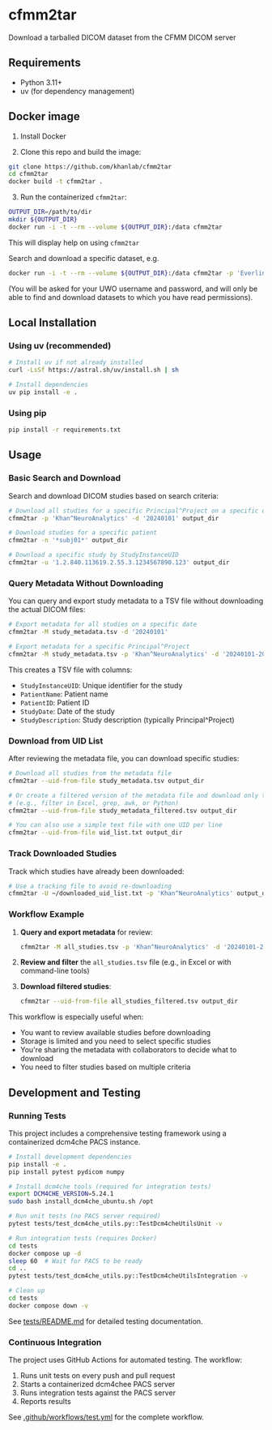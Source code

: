 # cfmm2tar

Download a tarballed DICOM dataset from the CFMM DICOM server

## Requirements

- Python 3.11+
- uv (for dependency management)

## Docker image

1. Install Docker

2. Clone this repo and build the image:

```bash
git clone https://github.com/khanlab/cfmm2tar
cd cfmm2tar
docker build -t cfmm2tar .
```

3. Run the containerized `cfmm2tar`:

```bash
OUTPUT_DIR=/path/to/dir
mkdir ${OUTPUT_DIR}
docker run -i -t --rm --volume ${OUTPUT_DIR}:/data cfmm2tar
```

This will display help on using `cfmm2tar`

Search and download a specific dataset, e.g.

```bash
docker run -i -t --rm --volume ${OUTPUT_DIR}:/data cfmm2tar -p 'Everling^Marmoset' -d '20180803' /data
```

(You will be asked for your UWO username and password, and will only be able to find and download datasets to which you have read permissions).

## Local Installation

### Using uv (recommended)

```bash
# Install uv if not already installed
curl -LsSf https://astral.sh/uv/install.sh | sh

# Install dependencies
uv pip install -e .
```

### Using pip

```bash
pip install -r requirements.txt
```

## Usage

### Basic Search and Download

Search and download DICOM studies based on search criteria:

```bash
# Download all studies for a specific Principal^Project on a specific date
cfmm2tar -p 'Khan^NeuroAnalytics' -d '20240101' output_dir

# Download studies for a specific patient
cfmm2tar -n '*subj01*' output_dir

# Download a specific study by StudyInstanceUID
cfmm2tar -u '1.2.840.113619.2.55.3.1234567890.123' output_dir
```

### Query Metadata Without Downloading

You can query and export study metadata to a TSV file without downloading the actual DICOM files:

```bash
# Export metadata for all studies on a specific date
cfmm2tar -M study_metadata.tsv -d '20240101'

# Export metadata for a specific Principal^Project
cfmm2tar -M study_metadata.tsv -p 'Khan^NeuroAnalytics' -d '20240101-20240131'
```

This creates a TSV file with columns:
- `StudyInstanceUID`: Unique identifier for the study
- `PatientName`: Patient name
- `PatientID`: Patient ID
- `StudyDate`: Date of the study
- `StudyDescription`: Study description (typically Principal^Project)

### Download from UID List

After reviewing the metadata file, you can download specific studies:

```bash
# Download all studies from the metadata file
cfmm2tar --uid-from-file study_metadata.tsv output_dir

# Or create a filtered version of the metadata file and download only those
# (e.g., filter in Excel, grep, awk, or Python)
cfmm2tar --uid-from-file study_metadata_filtered.tsv output_dir

# You can also use a simple text file with one UID per line
cfmm2tar --uid-from-file uid_list.txt output_dir
```

### Track Downloaded Studies

Track which studies have already been downloaded:

```bash
# Use a tracking file to avoid re-downloading
cfmm2tar -U ~/downloaded_uid_list.txt -p 'Khan^NeuroAnalytics' output_dir
```

### Workflow Example

1. **Query and export metadata** for review:
   ```bash
   cfmm2tar -M all_studies.tsv -p 'Khan^NeuroAnalytics' -d '20240101-20240131'
   ```

2. **Review and filter** the `all_studies.tsv` file (e.g., in Excel or with command-line tools)

3. **Download filtered studies**:
   ```bash
   cfmm2tar --uid-from-file all_studies_filtered.tsv output_dir
   ```

This workflow is especially useful when:
- You want to review available studies before downloading
- Storage is limited and you need to select specific studies
- You're sharing the metadata with collaborators to decide what to download
- You need to filter studies based on multiple criteria

## Development and Testing

### Running Tests

This project includes a comprehensive testing framework using a containerized dcm4che PACS instance.

```bash
# Install development dependencies
pip install -e .
pip install pytest pydicom numpy

# Install dcm4che tools (required for integration tests)
export DCM4CHE_VERSION=5.24.1
sudo bash install_dcm4che_ubuntu.sh /opt

# Run unit tests (no PACS server required)
pytest tests/test_dcm4che_utils.py::TestDcm4cheUtilsUnit -v

# Run integration tests (requires Docker)
cd tests
docker compose up -d
sleep 60  # Wait for PACS to be ready
cd ..
pytest tests/test_dcm4che_utils.py::TestDcm4cheUtilsIntegration -v

# Clean up
cd tests
docker compose down -v
```

See [tests/README.md](tests/README.md) for detailed testing documentation.

### Continuous Integration

The project uses GitHub Actions for automated testing. The workflow:
1. Runs unit tests on every push and pull request
2. Starts a containerized dcm4chee PACS server
3. Runs integration tests against the PACS server
4. Reports results

See [.github/workflows/test.yml](.github/workflows/test.yml) for the complete workflow.
